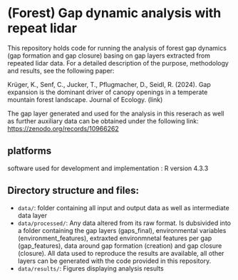 # (Forest) Gap dynamic analysis with repeat lidar

This repository holds code for running the analysis of forest gap dynamics (gap formation and gap closure) basing on gap layers extracted from repeated lidar data. For a detailed description of the purpose, methodology and results, see the following paper: 

Krüger, K., Senf, C., Jucker, T., Pflugmacher, D., Seidl, R. (2024). Gap expansion is the dominant driver of canopy openings in a temperate mountain forest landscape. Journal of Ecology. (link)

The gap layer generated and used for the analysis  in this reserach as well as further auxiliary data can be obtained under the following link: https://zenodo.org/records/10966262

## platforms

software used for development and implementation : R version 4.3.3

## Directory structure and files:

- `data/`: folder containing all input and output data as well as intermediate data layer
- `data/processed/`: Any data altered from its raw format. Is dubsivided into a folder containing the gap layers (gaps_final), environmental variables (environment_features), extraxted environmnetal features per gap (gap_features), data around gap formation (creation) and gap closure (closure). All data used to reproduce the results are available, all other layers can be generated with the code provided in this repository.
- `data/results/`: Figures displaying analysis results

